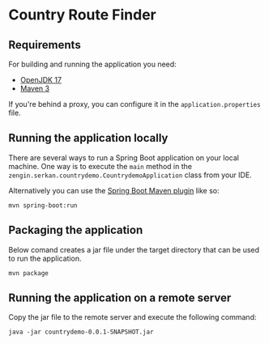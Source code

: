 # Country Route Finder

## Requirements

For building and running the application you need:

- [OpenJDK 17](https://openjdk.java.net/projects/jdk/17)
- [Maven 3](https://maven.apache.org)

If you're behind a proxy, you can configure it in the `application.properties` file.
## Running the application locally

There are several ways to run a Spring Boot application on your local machine. One way is to execute the `main` method in the `zengin.serkan.countrydemo.CountrydemoApplication` class from your IDE.

Alternatively you can use the [Spring Boot Maven plugin](https://docs.spring.io/spring-boot/docs/current/reference/html/build-tool-plugins-maven-plugin.html) like so:

```shell
mvn spring-boot:run
```

## Packaging the application 

Below comand creates a jar file under the target directory that can be used to run the application.

```shell
mvn package
```

## Running the application on a remote server

Copy the jar file to the remote server and execute the following command:

```shell
java -jar countrydemo-0.0.1-SNAPSHOT.jar
```